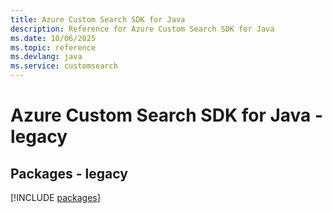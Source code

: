 ```yaml
---
title: Azure Custom Search SDK for Java
description: Reference for Azure Custom Search SDK for Java
ms.date: 10/06/2025
ms.topic: reference
ms.devlang: java
ms.service: customsearch
---
```

# Azure Custom Search SDK for Java - legacy
## Packages - legacy
[!INCLUDE [packages](custom-search-index.md)]